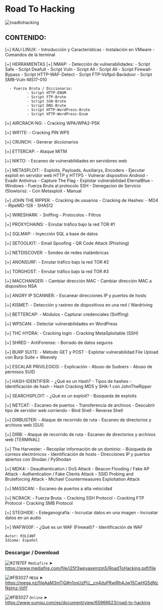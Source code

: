 # Road To Hacking

![roadtohacking](https://user-images.githubusercontent.com/75953873/106670793-4442fe00-658c-11eb-86b0-04124296ad52.png)

## CONTENIDO:
[+] KALI LINUX:
	- Introducción y Características
	- Instalación en VMware
	- Comandos de la terminal

[+] HERRAMIENTAS
	[+] NMAP:
		  - Detección de vulnerabilidades:
			  - Script Safe
			  - Script Deafult
		    - Script Vuln
			  - Script All
			  - Script All
			  - Script Firewall-Bypass
			  - Script HTTP-WAF-Detect
			  - Script FTP-Vsftpd-Backdoor
			  - Script SMB-Vuln-MS17-010

      - Fuerza Bruta / Diccionario:
			  - Script HTTP-ENUM
			  - Script FTP-Brute
			  - Script SSH-Brute
			  - Script DNS-Brute
			  - Script HTTP-WordPress-Brute
			  - Script HTTP-WordPress-Enum

[+] AIRCRACK-NG:
    	- Cracking WPA/WPA2-PSK
	
[+] WIFITE:
	    - Cracking PIN WPS	    
 	    	
[+] CRUNCH:
	    - Generar diccionarios
	
[+] ETTERCAP:
	    - Ataque MITM

[+] NIKTO:
	    - Escaneo de vulnerabildiades en servidores web

[+] METASPLOIT: 
	    - Exploits, Payloads, Auxiliarys, Encoders
	    - Ejecutar exploit en servidor web HTTP y HTTPS
	    - Vulnerar dispositivo Android
	    - Evadir Antivirus
	    - Capture The Flag
      - Explotar vulnerabilidad EternalBlue - Windows
		  - Fuerza Bruta al protocolo SSH
		  - Denegacion de Servicio (Slowloris):
			- Con Metasploit
			- Manual

[+] JOHN THE RIPPER:
	    - Cracking de usuarios
      - Cracking de Hashes:
			  - MD4
			  - RipeMD-128
			  - SHA512

[+] WIRESHARK:
	    - Sniffing
	    - Protocolos
	    - Filtros

[+] PROXYCHAINS:
	    - Enrutar tráfico bajo la red TOR #1
	
[+] SQLMAP:
	    - Inyección SQL a base de datos

[+] SETOOLKIT:
	    - Email Spoofing
  	  - QR Code Attack (Phishing)

[+] NETDISCOVER:
	    - Sondeo de redes inalámbricas

[+] ANONSURF:
	    - Enrutar tráfico bajo la red TOR #2
	
[+] TORGHOST:
	    - Enrutar tráfico bajo la red TOR #3

[+] MACCHANGER:
	    - Cambiar dirección MAC
      - Cambiar dirección MAC a dispositivo NSA

[+] ANGRY IP SCANNER:
	    - Escanear direcciones IP y puertos de hosts

[+] KISMET:
	    - Detección y rastreo de dispositivos en una red / Wardriving
	
[+] BETTERCAP:
 	    - Módulos
	    - Capturar credenciales (Sniffing)
	    
[+] WPSCAN:
	    - Detectar vulnerabilidades en WordPress

[+] THC HYDRA:
	    - Cracking login
	    - Cracking MetaSploitable (SSH)
      
[+] SHRED - AntiForense:
		  - Borrado de datos seguros 

[+] BURP SUITE:
		  - Método GET y POST
		  - Explotar vulnerabilidad File Upload con Burp Suite + Weevely

[+] ESCALAR PRIVILEGIOS:
		  - Explicación
		  - Abuso de Sudoers 
		  - Abuso de permisos SUID

[+] HASH-IDENTIFIER:
		  - ¿Qué es un Hash?
		  - Tipos de hashes
		  - Identificación de hash
		  - Hash Cracking MD5 y SHA-1 con JohnTheRipper

[+] SEARCHSPLOIT:
		  - ¿Qué es un exploit?
		  - Búsqueda de exploits

[+] NETCAT:
		  - Escaneo de puertos
		  - Transferencia de archivos
		  - Descubrir tipo de servidor web corriendo
		  - Bind Shell
		  - Reverse Shell

[+] DIRBUSTER:
		  - Ataque de recorrido de ruta
			- Escaneo de directorios y archivos web [GUI]

[+] DIRB:
		  - Ataque de recorrido de ruta
			- Escaneo de directorios y archivos web [TERMINAL]

[+] The Harvester:
		  - Recopilar información de un dominio:
			- Búsqueda de correos electrónicos
			- Identificación de hosts
			- Direcciones IP y puertos abiertos con Shodan / PyShodan

[+] MDK4:
		  - Deauthentication / DoS Attack
		  - Beacon Flooding / Fake AP Attack
		  - Authentication / Fake Clients Attack
		  - SSID Probing and Bruteforcing Attack
		  - Michael Countermeasures Exploitation Attack

[+] MASSCAN:
		  - Escaneo de puertos a alta velocidad
	
[+] NCRACK:
		  - Fuerza Bruta:
			- Cracking SSH Protocol 
			- Cracking FTP Protocol
			- Cracking SMB Protocol

[+] STEGHIDE:
		  - Esteganografía:
			- Incrustar datos en una imagen
			- Incrustar datos en un audio

[+] WAFW00F:
		  - ¿Qué es un WAF (Firewall)?
		  - Identificación de WAF

```
Autor: R3LI4NT
Idioma: Español
```

### Descargar / Download

![#2197EF](https://via.placeholder.com/15/2197EF/000000?text=+) `Mediafire`
➤ https://www.mediafire.com/file/j25f3wpyaxemzm5/RoadToHacking.pdf/file

![#FB3027](https://via.placeholder.com/15/FB3027/000000?text=+) `MEGA`
➤ https://mega.nz/fileAaM3mTjQ#n1osUzPU__cn4duPRwlRhAJw15CwHG5dNzNslmz-VdY

![#FB3027](https://via.placeholder.com/15/FBFF00/000000?text=+) `Online`
➤ https://www.yumpu.com/es/document/view/65966623/road-to-hacking
